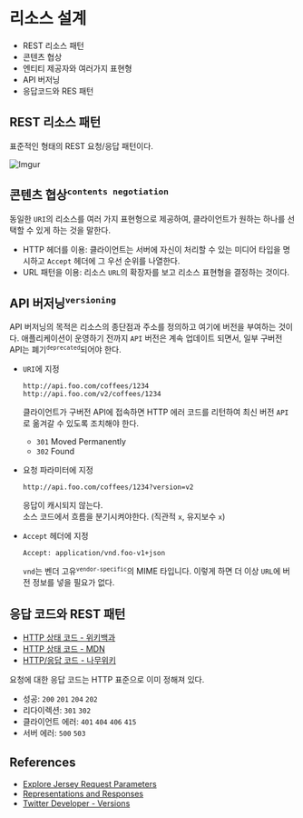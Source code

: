 # 리소스 설계

* REST 리소스 패턴
* 콘텐츠 협상
* 엔티티 제공자와 여러가지 표현형
* API 버저닝
* 응답코드와 RES 패턴

## REST 리소스 패턴

표준적인 형태의 REST 요청/응답 패턴이다.

![Imgur](https://i.imgur.com/b96yfeN.png)

## 콘텐츠 협상<sup>`contents negotiation`</sup>

동일한 `URI`의 리소스를 여러 가지 표현형으로 제공하여, 클라이언트가 원하는 하나를 선택할 수 있게 하는 것을 말한다.

* HTTP 헤더를 이용: 클라이언트는 서버에 자신이 처리할 수 있는 미디어 타입을 명시하고 `Accept` 헤더에 그 우선 순위를 나열한다.
* URL 패턴을 이용: 리소스 `URL`의 확장자를 보고 리소스 표현형을 결정하는 것이다.

## API 버저닝<sup>`versioning`</sup>

API 버저닝의 목적은 리소스의 종단점과 주소를 정의하고 여기에 버전을 부여하는 것이다. 애플리케이션이 운영하기 전까지 `API` 버전은 계속 업데이트 되면서, 일부 구버전 API는 폐기<sup>`deprecated`</sup>되어야 한다.

* `URI`에 지정

    ```
    http://api.foo.com/coffees/1234
    http://api.foo.com/v2/coffees/1234
    ```

    클라이언트가 구버전 API에 접속하면 HTTP 에러 코드를 리턴하여 최신 버전 `API`로 옮겨갈 수 있도록 조치해야 한다.
    
    * `301` Moved Permanently
    * `302` Found

* 요청 파라미터에 지정

    ```
    http://api.foo.com/coffees/1234?version=v2
    ```
    
    응답이 캐시되지 않는다.<br>
    소스 코드에서 흐름을 분기시켜야한다. (직관적 `x`, 유지보수 `x`)

* `Accept` 헤더에 지정

    ```
    Accept: application/vnd.foo-v1+json
    ```
    
    `vnd`는 벤더 고유<sup>`vendor-specific`</sup>의 MIME 타입니다. 이렇게 하면 더 이상 `URL`에 버전 정보를 넣을 필요가 없다.

## 응답 코드와 REST 패턴

* [HTTP 상태 코드 - 위키백과](https://ko.wikipedia.org/wiki/HTTP_%EC%83%81%ED%83%9C_%EC%BD%94%EB%93%9C)
* [HTTP 상태 코드 - MDN](https://developer.mozilla.org/ko/docs/Web/HTTP/Status)
* [HTTP/응답 코드 - 나무위키](https://namu.wiki/w/HTTP/%EC%9D%91%EB%8B%B5%20%EC%BD%94%EB%93%9C)

요청에 대한 응답 코드는 HTTP 표준으로 이미 정해져 있다.

* 성공: `200` `201` `204` `202`
* 리다이렉션: `301` `302`
* 클라이언트 에러: `401` `404` `406` `415`
* 서버 에러: `500` `503`

## References

* [Explore Jersey Request Parameters](https://www.baeldung.com/jersey-request-parameters)
* [Representations and Responses](https://eclipse-ee4j.github.io/jersey.github.io/documentation/latest/representations.html)
* [Twitter Developer - Versions](https://developer.twitter.com/en/docs/ads/general/overview/versions.html)